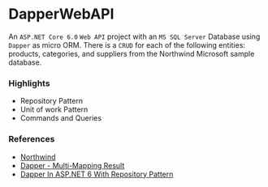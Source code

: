 # DapperWebAPI
An `ASP.NET Core 6.0` `Web API` project with an `MS SQL Server` Database using `Dapper` as micro ORM. There is a `CRUD` for each of the following entities: products, categories, and suppliers from the Northwind Microsoft sample database. 

### Highlights
- Repository Pattern
- Unit of work Pattern
- Commands and  Queries

### References
- [Northwind](https://github.com/microsoft/sql-server-samples/blob/master/samples/databases/northwind-pubs/instnwnd.sql)
- [Dapper - Multi-Mapping Result](https://dapper-tutorial.net/result-multi-mapping#example-query-multi-mapping-one-to-many)
- [Dapper In ASP.NET 6 With Repository Pattern](https://kafle.io/tutorials/asp-dot-net/dapper-in-ASP.NET-with-repository-pattern)
